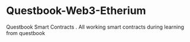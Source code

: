 # Questbook-Web3-Etherium
Questbook Smart Contracts . All working smart contracts during learning from questbook
